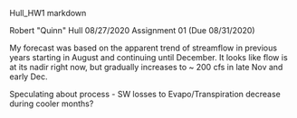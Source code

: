 Hull_HW1 markdown

Robert "Quinn" Hull
08/27/2020
Assignment 01 (Due 08/31/2020)

My forecast was based on the apparent trend of streamflow
in previous years starting in August and continuing until December.
It looks like flow is at its nadir right now, but gradually
increases to ~ 200 cfs in late Nov and early Dec.

Speculating about process - SW losses to Evapo/Transpiration decrease during cooler months?
